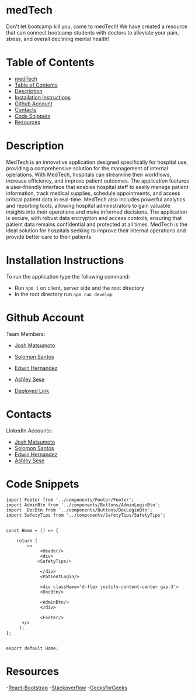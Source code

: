 # medTech
Don't let bootcamp kill you, come to medTech! We have created a resource that can connect bootcamp students with doctors to alleviate your pain, stress, and overall declining mental health!

# Table of Contents
- [medTech](#medtech)
- [Table of Contents](#table-of-contents)
- [Description](#description)
- [Installation Instructions](#installation-instructions)
- [Github Account](#github-account)
- [Contacts](#contacts)
- [Code Snippets](#code-snippets)
- [Resources](#resources)


# Description
MedTech is an innovative application designed specifically for hospital use, providing a comprehensive solution for the management of internal operations. With MedTech, hospitals can streamline their workflows, increase efficiency, and improve patient outcomes. The application features a user-friendly interface that enables hospital staff to easily manage patient information, track medical supplies, schedule appointments, and access critical patient data in real-time. MedTech also includes powerful analytics and reporting tools, allowing hospital administrators to gain valuable insights into their operations and make informed decisions. The application is secure, with robust data encryption and access controls, ensuring that patient data remains confidential and protected at all times. MedTech is the ideal solution for hospitals seeking to improve their internal operations and provide better care to their patients

# Installation Instructions
To run the application type the following command:
- Run `npm i` on client, server side and the root directory
- In the root directory run  `npm run develop`

# Github Account
Team Members:
  - [Josh Matsumoto](https://github.com/joshmatsumoto)
  - [Solomon Santos](https://github.com/captaiiinsolo)
  - [Edwin Hernandez](https://github.com/EdwinHdz04)
  - [Ashley Sese](https://github.com/ashrean)

- [Deployed Link](https://ucbvirtfsfft1-8fx2960.slack.com//medtech.herokuapp.com)



# Contacts
LinkedIn Accounts:
- [Josh Matsumoto](https://www.linkedin.com/in/joshua-matsumoto-7629ab259/)
- [Solomon Santos](https://www.linkedin.com/in/solomon-santos/)
- [Edwin Hernandez](https://www.linkedin.com/in/edwin-hernandez-0294aa13/)
- [Ashley Sese](https://www.linkedin.com/in/ashleyrean/)

# Code Snippets
```import Header from '../components/Header/Header';
import Footer from '../components/Footer/Footer';
import AdminBtn from '../components/Buttons/AdminLoginBtn';
import  DocBtn from '../components/Buttons/DocLoginBtn';
import SafetyTips from '../components/SafetyTips/SafetyTips';


const Home = () => {

    return (
        <>
             <Header/>
             <div>
            <SafetyTips/>

             </div>
             <PatientLogin/>

             <div className='d-flex justify-content-center gap-3'>
             <DocBtn/>

             <AdminBtn/>
             </div>

             <Footer/>
      </>
     );
};


export default Home;
```

# Resources
-[React-Bootstrap](https://react-bootstrap.github.io/)
-[Stackoverflow](https://stackoverflow.com)
-[GeeksforGeeks](https://www.geeksforgeeks.org/)
